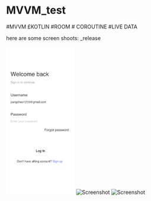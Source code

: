 # MVVM_test
#MVVM £KOTLIN #ROOM # COROUTINE #LIVE DATA

here are some screen shoots: _release

<img src="https://github.com/sazibislam/MVVM_test/blob/master/_release/Registration/Sign_In.png" height="400" alt="Screenshot"/>


<img src="https://github.com/sazibislam/MVVM_test/blob/master/_release/Registration/Workhthrough_3.jpg" height="400" alt="Screenshot"/>


<img src="https://github.com/sazibislam/MVVM_test/blob/master/_release/Registration/Successful.jpg" height="400" alt="Screenshot"/>
